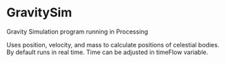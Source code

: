 # GravitySim

Gravity Simulation program running in Processing

Uses position, velocity, and mass to calculate positions of celestial bodies.
By default runs in real time. Time can be adjusted in timeFlow variable.
